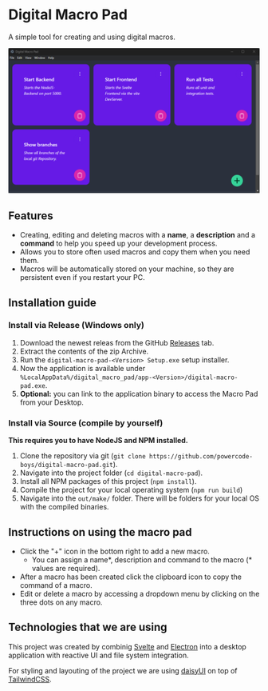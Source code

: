 # Digital Macro Pad

A simple tool for creating and using digital macros.

![](digital-macro-pad-screenshot.png)



## Features

* Creating, editing and deleting macros with a **name**, a **description** and a **command** to help you speed up your development process.
* Allows you to store often used macros and copy them when you need them.
* Macros will be automatically stored on your machine, so they are persistent even if you restart your PC.



## Installation guide

### Install via Release (Windows only)

1. Download the newest releas from the GitHub [Releases](https://github.com/powercode-boys/digital-macro-pad/releases) tab.
2. Extract the contents of the zip Archive.
3. Run the `digital-macro-pad-<Version> Setup.exe` setup installer.
4. Now the application is available under `%LocalAppData%/digital_macro_pad/app-<Version>/digital-macro-pad.exe`. 
5. **Optional:** you can link to the application binary to access the Macro Pad from your Desktop.



### Install via Source (compile by yourself)

**This requires you to have NodeJS and NPM installed.**

1. Clone the repository via git (`git clone https://github.com/powercode-boys/digital-macro-pad.git`).
2. Navigate into the project folder (`cd digital-macro-pad`).
3. Install all NPM packages of this project (`npm install`).
4. Compile the project for your local operating system (`npm run build`)
5. Navigate into the `out/make/` folder. There will be folders for your local OS with the compiled binaries.



## Instructions on using the macro pad

* Click the "+" icon in the bottom right to add a new macro.
  * You can assign a name*, description and command to the macro (\* values are required).
* After a macro has been created click the clipboard icon to copy the command of a macro.
* Edit or delete a macro by accessing a dropdown menu by clicking on the three dots on any macro.



## Technologies that we are using

This project was created by combinig [Svelte](https://svelte.dev/) and [Electron](https://www.electronjs.org/) into a desktop application with reactive UI and file system integration.

For styling and layouting of the project we are using [daisyUI](https://daisyui.com/) on top of [TailwindCSS](https://tailwindcss.com/).